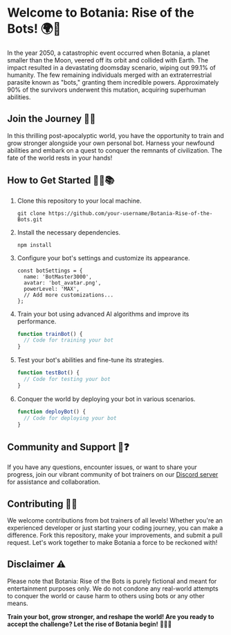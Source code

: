 # Welcome to Botania: Rise of the Bots! 🌍🤖

In the year 2050, a catastrophic event occurred when Botania, a planet smaller than the Moon, veered off its orbit and collided with Earth. The impact resulted in a devastating doomsday scenario, wiping out 99.1% of humanity. The few remaining individuals merged with an extraterrestrial parasite known as "bots," granting them incredible powers. Approximately 90% of the survivors underwent this mutation, acquiring superhuman abilities.

## Join the Journey 🚀🌟

In this thrilling post-apocalyptic world, you have the opportunity to train and grow stronger alongside your own personal bot. Harness your newfound abilities and embark on a quest to conquer the remnants of civilization. The fate of the world rests in your hands!

## How to Get Started 🏋️‍♀️📚

1. Clone this repository to your local machine.
   ```
   git clone https://github.com/your-username/Botania-Rise-of-the-Bots.git
   ```

2. Install the necessary dependencies.
   ```
   npm install
   ```

3. Configure your bot's settings and customize its appearance.
   ```
   const botSettings = {
     name: 'BotMaster3000',
     avatar: 'bot_avatar.png',
     powerLevel: 'MAX',
     // Add more customizations...
   };
   ```

4. Train your bot using advanced AI algorithms and improve its performance.
   ```javascript
   function trainBot() {
     // Code for training your bot
   }
   ```

5. Test your bot's abilities and fine-tune its strategies.
   ```javascript
   function testBot() {
     // Code for testing your bot
   }
   ```

6. Conquer the world by deploying your bot in various scenarios.
   ```javascript
   function deployBot() {
     // Code for deploying your bot
   }
   ```

## Community and Support 👥❓

If you have any questions, encounter issues, or want to share your progress, join our vibrant community of bot trainers on our [Discord server](https://discord.gg/botania-rise) for assistance and collaboration.

## Contributing 🤝🌱

We welcome contributions from bot trainers of all levels! Whether you're an experienced developer or just starting your coding journey, you can make a difference. Fork this repository, make your improvements, and submit a pull request. Let's work together to make Botania a force to be reckoned with!

## Disclaimer ⚠️

Please note that Botania: Rise of the Bots is purely fictional and meant for entertainment purposes only. We do not condone any real-world attempts to conquer the world or cause harm to others using bots or any other means.

**Train your bot, grow stronger, and reshape the world! Are you ready to accept the challenge? Let the rise of Botania begin!** 🌌🚀💥
